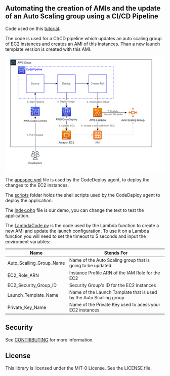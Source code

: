 ## Automating the creation of AMIs and the update of an Auto Scaling group using a CI/CD Pipeline 

Code used on this [tutorial](https://aws.amazon.com/blogs/?awsf.blog-master-category=*all&awsf.blog-master-learning-levels=*all&awsf.blog-master-industry=*all&awsf.blog-master-analytics-products=*all&awsf.blog-master-artificial-intelligence=*all&awsf.blog-master-aws-cloud-financial-management=*all&awsf.blog-master-blockchain=*all&awsf.blog-master-business-applications=*all&awsf.blog-master-compute=*all&awsf.blog-master-customer-enablement=*all&awsf.blog-master-customer-engagement=*all&awsf.blog-master-database=*all&awsf.blog-master-developer-tools=*all&awsf.blog-master-devops=*all&awsf.blog-master-end-user-computing=*all&awsf.blog-master-mobile=*all&awsf.blog-master-iot=*all&awsf.blog-master-management-governance=*all&awsf.blog-master-media-services=*all&awsf.blog-master-migration-transfer=*all&awsf.blog-master-migration-solutions=*all&awsf.blog-master-networking-content-delivery=*all&awsf.blog-master-programming-language=*all&awsf.blog-master-sector=*all&awsf.blog-master-security=*all&awsf.blog-master-storage=*all "AWS Blog").

The code is used for a CI/CD pipeline which updates an auto scaling group of EC2 instances and creates an AMI of this instances. Than a new launch template version is created with this AMI.

![Diagram Showing AWS resources composing the pipeline](imgs/Arch.png)

The [appspec.yml](appspec.yml) file is used by the CodeDeploy agent, to deploy the changes to the EC2 instances.

The [scripts](/scripts/) folder holds the shell scripts used by the CodeDeploy agent to deploy the application.

The [index.php](/index.php) file is our demo, you can change the text to test the application.

The [LambdaCode.py](/LambdaCode.py) is the code used by the Lambda function to create a new AMI and update the launch configuration.
To use it on a Lambda function you will need to set the timeout to 5 seconds and input the enviroment variables:

|Name|Stends For|
|----|-----|
|Auto_Scailing_Group_Name|Name of the Auto Scaling group that is going to be updated|
|EC2_Role_ARN|Instance Profile ARN of the IAM Role for the EC2|
|EC2_Security_Group_ID|Security Group's ID for the EC2 instances|
|Launch_Template_Name|Name of the Launch Tamplate that is used by the Auto Scailing group|
|Private_Key_Name|Name of the Private Key used to acess your EC2 instances|

## Security

See [CONTRIBUTING](CONTRIBUTING.md#security-issue-notifications) for more information.

## License

This library is licensed under the MIT-0 License. See the LICENSE file.


